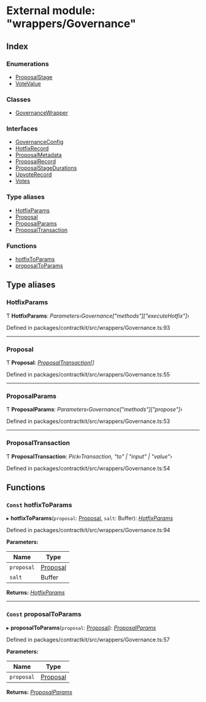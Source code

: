 # External module: "wrappers/Governance"

## Index

### Enumerations

* [ProposalStage](../enums/_wrappers_governance_.proposalstage.md)
* [VoteValue](../enums/_wrappers_governance_.votevalue.md)

### Classes

* [GovernanceWrapper](../classes/_wrappers_governance_.governancewrapper.md)

### Interfaces

* [GovernanceConfig](../interfaces/_wrappers_governance_.governanceconfig.md)
* [HotfixRecord](../interfaces/_wrappers_governance_.hotfixrecord.md)
* [ProposalMetadata](../interfaces/_wrappers_governance_.proposalmetadata.md)
* [ProposalRecord](../interfaces/_wrappers_governance_.proposalrecord.md)
* [ProposalStageDurations](../interfaces/_wrappers_governance_.proposalstagedurations.md)
* [UpvoteRecord](../interfaces/_wrappers_governance_.upvoterecord.md)
* [Votes](../interfaces/_wrappers_governance_.votes.md)

### Type aliases

* [HotfixParams](_wrappers_governance_.md#hotfixparams)
* [Proposal](_wrappers_governance_.md#proposal)
* [ProposalParams](_wrappers_governance_.md#proposalparams)
* [ProposalTransaction](_wrappers_governance_.md#proposaltransaction)

### Functions

* [hotfixToParams](_wrappers_governance_.md#const-hotfixtoparams)
* [proposalToParams](_wrappers_governance_.md#const-proposaltoparams)

## Type aliases

###  HotfixParams

Ƭ **HotfixParams**: *Parameters‹Governance["methods"]["executeHotfix"]›*

Defined in packages/contractkit/src/wrappers/Governance.ts:93

___

###  Proposal

Ƭ **Proposal**: *[ProposalTransaction](_wrappers_governance_.md#proposaltransaction)[]*

Defined in packages/contractkit/src/wrappers/Governance.ts:55

___

###  ProposalParams

Ƭ **ProposalParams**: *Parameters‹Governance["methods"]["propose"]›*

Defined in packages/contractkit/src/wrappers/Governance.ts:53

___

###  ProposalTransaction

Ƭ **ProposalTransaction**: *Pick‹Transaction, "to" | "input" | "value"›*

Defined in packages/contractkit/src/wrappers/Governance.ts:54

## Functions

### `Const` hotfixToParams

▸ **hotfixToParams**(`proposal`: [Proposal](_wrappers_governance_.md#proposal), `salt`: Buffer): *[HotfixParams](_wrappers_governance_.md#hotfixparams)*

Defined in packages/contractkit/src/wrappers/Governance.ts:94

**Parameters:**

Name | Type |
------ | ------ |
`proposal` | [Proposal](_wrappers_governance_.md#proposal) |
`salt` | Buffer |

**Returns:** *[HotfixParams](_wrappers_governance_.md#hotfixparams)*

___

### `Const` proposalToParams

▸ **proposalToParams**(`proposal`: [Proposal](_wrappers_governance_.md#proposal)): *[ProposalParams](_wrappers_governance_.md#proposalparams)*

Defined in packages/contractkit/src/wrappers/Governance.ts:57

**Parameters:**

Name | Type |
------ | ------ |
`proposal` | [Proposal](_wrappers_governance_.md#proposal) |

**Returns:** *[ProposalParams](_wrappers_governance_.md#proposalparams)*
